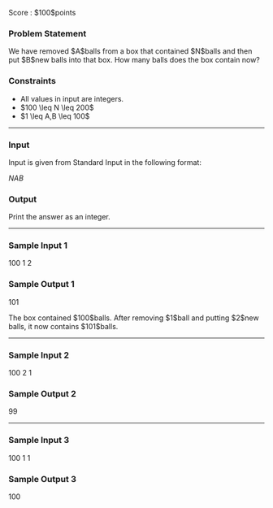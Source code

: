 
<div>

<span>

<span>

<p>
Score : $100$points
</p>

<div>

<section>

### **Problem Statement**

<p>
We have removed $A$balls from a box that contained $N$balls and then put $B$new balls into that box. How many balls does the box contain now?
</p>

</section>

</div>

<div>

<section>

### **Constraints**

<ul>

<li>
All values in input are integers.
</li>

<li>
$100 \leq N \leq 200$
</li>

<li>
$1 \leq A,B \leq 100$
</li>

</ul>

</section>

</div>

---

<div>

<div>

<section>

### **Input**

<p>
Input is given from Standard Input in the following format:
</p>

<div>

$N$$A$$B$
</div>

</section>

</div>

<div>

<section>

### **Output**

<p>
Print the answer as an integer.
</p>

</section>

</div>

</div>

---

<div>

<section>

### **Sample Input 1**

<div>

100 1 2

</div>

</section>

</div>

<div>

<section>

### **Sample Output 1**

<div>

101

</div>

<p>
The box contained $100$balls. After removing $1$ball and putting $2$new balls, it now contains $101$balls.
</p>

</section>

</div>

---

<div>

<section>

### **Sample Input 2**

<div>

100 2 1

</div>

</section>

</div>

<div>

<section>

### **Sample Output 2**

<div>

99

</div>

</section>

</div>

---

<div>

<section>

### **Sample Input 3**

<div>

100 1 1

</div>

</section>

</div>

<div>

<section>

### **Sample Output 3**

<div>

100

</div>

</section>

</div>

</span>

</span>

</div>
